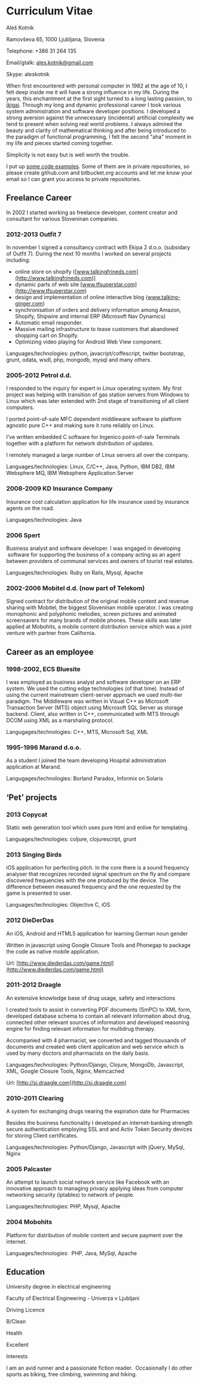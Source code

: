 # Curriculum Vitae

Aleš Kotnik

Ramovševa 65, 1000 Ljubljana, Slovenia

Telephone: +386 31 264 135

Email/gtalk: [ales.kotnik@gmail.com](mailto:ales.kotnik@gmail.com)

Skype: aleskotnik

When first encountered with personal computer in 1982 at the age of 10,
I felt deep inside me it will have a strong influence in my life. During
the years, this enchantment at the first sight turned to a long lasting
passion, to [ikigai](http://en.wikipedia.org/wiki/Ikigai). Through my
long and dynamic professional career I took various system
administration and software developer positions. I developed a strong
aversion against the unnecessary (incidental) artificial complexity we
tend to present when solving real world problems. I always admired the
beauty and clarity of mathematical thinking and after being introduced
to the paradigm of functional programming, I felt the second "aha"
moment in my life and pieces started coming together.

Simplicity is not easy but is well worth the trouble.

I put up [some code examples](GALLERY.md). Some of them are in private repositories, so please create
github.com and bitbucket.org accounts and let me know your email so I can grant you
access to private repositories.

Freelance Career
----------------

In 2002 I started working as freelance developer, content creator and
consultant for various Sloveninan companies.

### 2012-2013 Outfit 7

In november I signed a consultancy contract with Ekipa 2 d.o.o.
(subsidary of Outfit 7). During the next 10 months I worked on several
projects including:

-   online store on shopify
    ([www.talkingfrineds.com](http://www.talkingfrineds.com))
-   dynamic parts of web site
    [www.tfsuperstar.com](http://www.tfsuperstar.com)
-   design and implementation of online interactive blog
    (www.talking-ginger.com)
-   synchronisation of orders and delivery information among Amazon,
    Shopify, Shipwire and internal ERP (Microsoft Nav Dynamics)
-   Automatic email responder.
-   Massive mailing infrastructure to tease customers that abandoned
    shopping cart on Shopify.
-   Optimizing video playing for Android Web View component.

Languages/technologies: python, javacript/coffescript, twitter
bootstrap, grunt, odata, wsdl, php, mongodb, mysql and many others.

### 2005-2012 Petrol d.d.

I responded to the inquiry for expert in Linux operating system. My
first project was helping with transition of gas station servers from
Windows to Linux which was later extended with 2nd stage of
transitioning of all client computers.

I ported point-of-sale MFC dependent middleware software to platform
agnostic pure C++ and making sure it runs reliably on Linux.

I’ve written embedded C software for Ingenico point-of-sale Terminals
together with a platform for network distribution of updates.

I remotely managed a large number of Linux servers all over the company.

Languages/technologies: Linux, C/C++, Java, Python, IBM DB2, IBM
Websphere MQ, IBM Websphere Application Server

### 2008-2009 KD Insurance Company

Insurance cost calculation application for life insurance used by
insurance agents on the road.

Languages/technologies: Java

### 2006 Spert

Business analyst and software developer. I was engaged in developing
 software for supporting the business of a company acting as an agent
between providers of communal services and owners of tourist real
estates.

Languages/technologies: Ruby on Rails, Mysql, Apache

### 2002-2006 Mobitel d.d. (now part of Telekom)

Signed contract for distribution of the original mobile content and
revenue sharing with Mobitel, the biggest Sloveninan mobile operator. I
was creating monophonic and polyphonic melodies, screen pictures and
animated screensavers for many brands of mobile phones. These skills was
later applied at Mobohits, a mobile content distribution service which
was a joint venture with partner from California.

## Career as an employee

### 1998-2002, ECS Bluesite

I was employed as business analyst and software developer on an ERP
system. We used the cutting edge technologies (of that time). Instead of
using the current mainstream client-server approach we used multi-tier
paradigm. The Middleware was written in Visual C++ as Microsoft
Transaction Server (MTS) object using Microsoft SQL Server as storage
backend. Client, also written in C++, communicated with MTS through DCOM
using XML as a marshaling protocol.

Langugages/technologies: C++, MTS, Microsoft Sql, XML

### 1995-1996 Marand d.o.o.

As a student I joined the team developing Hospital administration
application at Marand.

Langugages/technologies: Borland Paradox, Informix on Solaris

## ‘Pet’ projects

### 2013 Copycat

Static web generation tool which uses pure html and enlive for
templating.

Languages/technologies: coljure, clojurescript, grunt

### 2013 Singing Birds

iOS application for perfecting pitch. In the core there is a sound
frequency analyser that recognizes recorded signal spectrum on the fly
and compare discovered frequencies with the one produced by the device.
The difference between measured frequency and the one requested by the
game is presented to user.

Languages/technologies: Objective C, iOS

### 2012 DieDerDas

An iOS, Android and HTML5 application for learning German noun gender

Written in javascript using Google Closure Tools and Phonegap to package
the code as native mobile application.

Url:
[http://www.diederdas.com/game.html](http://www.diederdas.com/game.html)

### 2011-2012 Draagle

An extensive knowledge base of drug usage, safety and interactions

I created tools to assist in converting PDF documents (SmPC) to XML
form, developed database schema to contain all relevant information
about drug, connected other relevant sources of information and
developed reasoning engine for finding relevant information for
multidrug therapy.

Accompanied with 4 pharmacist, we converted and tagged thousands of
documents and created web client application and web service which is
used by many doctors and pharmacists on the daily basis.

Languages/technologies: Python/Django, Clojure, MongoDb, Javascript,
XML, Google Closure Tools, Nginx, Memcached

Url: [http://si.draagle.com](http://si.draagle.com)

### 2010-2011 Clearing

A system for exchanging drugs nearing the expiration date for Pharmacies

Besides the business functionality I developed an internet-banking
strength secure authentication employing SSL and and Activ Token
Security devices for storing Client certificates.

Languages/technologies: Python/Django, Javascript with jQuery, MySql,
Nginx

### 2005 Palcaster

An attempt to launch social network service like Facebook with an
innovative approach to managing privacy applying ideas from computer
networking security (iptables) to network of people.

Languages/technologies: PHP, Mysql, Apache

### 2004 Mobohits

Platform for distribution of mobile content and secure payment over the
internet.

Languages/technologies:  PHP, Java, MySql, Apache


## Education

University degree in electrical engineering

Faculty of Electrical Engineering - Univerza v Ljubljani

Driving Licence

B/Clean

Health

Excellent

Interests

I am an avid runner and a passionate fiction reader.  Occasionally I do
other sports as biking, free climbing, swimming and hiking.


